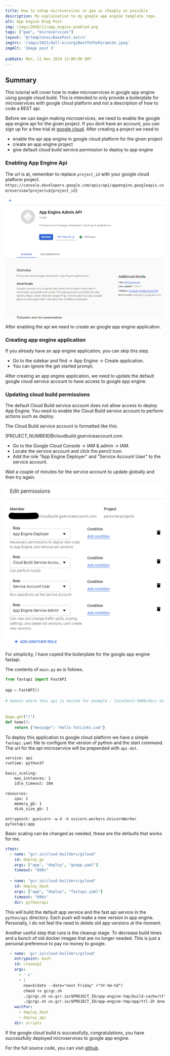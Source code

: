 ```yaml
---
title: How to setup microservices in gae as cheaply as possible
description: My explaination to my google app engine template repo.
alt: App Engine Blog Post
img: /imgs/2020/11/app_engine_enabled.png
tags: ["gae", "microservices"]
layout: '@/templates/BasePost.astro'
imgSrc: '/imgs/2022/dall-e/corgiNextToThePyramids.jpeg'
imgAlt: 'Image post 3'

pubDate: Mon, 11 Nov 2020 13:00:00 GMT
---
```


## Summary
This tutorial will cover how to make microservices in google app engine using google cloud build. This is intended to only provide a boilerplate for microservices with google cloud platform and not a description of how to code a REST api.


Before we can begin making microservices, we need to enable the google app engine api for the given project. If you dont have an account, you can sign up for a free trial at [google cloud](https://cloud.google.com/free/). After creating a project we need to

* enable the api app engine in google cloud platform for the given project
* create an app engine project
* give default cloud build service permission to deploy to app engine

### Enabling App Engine Api
The url is at, remember to replace `project_id` with your google cloud platform project.
`https://console.developers.google.com/apis/api/appengine.googleapis.com/overview?project=${project_id}`

![Enabled App Engine](/imgs/2020/11/app_engine_enabled.png)


After enabling the api we need to create an google app engine application.

### Creating app engine application


If you already have an app engine application, you can skip this step.

* Go to the sidebar and find -> App Engine -> Create application.
* You can ignore the get started prompt.


After creating an app engine application, we need to update the default google cloud service account to have access to google app engine.

### Updating cloud build permissions
The default Cloud Build service account does not allow access to deploy App Engine. You need to enable the Cloud Build service account to perform actions such as deploy.

The Cloud Build service account is formatted like this:

[PROJECT_NUMBER]@cloudbuild.gserviceaccount.com

* Go to the Google Cloud Console -> IAM & admin -> IAM.
* Locate the service account and click the pencil icon.
* Add the role "App Engine Deployer" and "Service Account User" to the service account.

Wait a couple of minutes for the service account to update globally and then try again.

![Enabled App Engine](/imgs/2020/11/google_app_engine_service.png)

For simplicity, I have copied the boilerplate for the google app engine fastapi.

The contents of `main.py` as is follows.

```python
from fastapi import FastAPI

app = FastAPI()

# domain where this api is hosted for example : localhost:5000/docs to see swagger documentation automagically generated.


@app.get("/")
def home():
    return {"message": "Hello TutLinks.com"}
```

To deploy this application to google cloud platform we have a simple `fastapi.yaml` file to configure the version of python and the start command. The url for the api microservice will be prepended with `api-dot`.

```
service: api
runtime: python37

basic_scaling:
    max_instances: 1
    idle_timeout: 10m

resources:
    cpu: 1
    memory_gb: 1
    disk_size_gb: 1

entrypoint: gunicorn -w 4 -k uvicorn.workers.UvicornWorker pyfastapi:app
```
Basic scaling can be changed as needed, these are the defaults that works for me.


```yaml
steps:
  - name: "gcr.io/cloud-builders/gcloud"
    id: deploy_go
    args: ["app", "deploy", "goapp.yaml"]
    timeout: "600s"
  
  - name: "gcr.io/cloud-builders/gcloud"
    id: deploy_dash
    args: ["app", "deploy", "fastapi.yaml"]
    timeout: "600s"
    dir: python/api
```

This will build the default app service and the fast api service in the `python/api` directory. Each push will make a new version in app engine. Personally, I do not feel the need to delete old app versions at the moment.

Another useful step that runs is the cleanup stage. To decrease build times and a bunch of old docker images that are no longer needed. This is just a personal preference to pay no money to google.

```yaml
  - name: 'gcr.io/cloud-builders/gcloud'
    entrypoint: bash
    id: cleanup2
    args:
      - '-c'
      - |
        now=$(date --date="next Friday" +"%Y-%m-%d")
        chmod +x gcrgc.sh
        ./gcrgc.sh us.gcr.io/$PROJECT_ID/app-engine-tmp/build-cache/ttl-7d/python-cache $now
        ./gcrgc.sh us.gcr.io/$PROJECT_ID/app-engine-tmp/app/ttl-2h $now
    waitFor:
      - deploy_dash
      - deploy_api
    dir: scripts
```


If the google cloud build is successfully, congratulations, you have successfully deployed microservices to google app engine.

For the full source code, you can visit [github](https://github.com/FriendlyUser/gae-microservices-template).